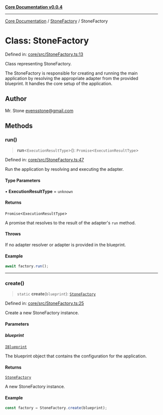 [**Core Documentation v0.0.4**](../../README.md)

***

[Core Documentation](../../modules.md) / [StoneFactory](../README.md) / StoneFactory

# Class: StoneFactory

Defined in: [core/src/StoneFactory.ts:13](https://github.com/stonemjs/core/blob/93efe04ef1a71ad6f49c3b315da54d45ace50f23/src/StoneFactory.ts#L13)

Class representing StoneFactory.

The StoneFactory is responsible for creating and running the main application by resolving
the appropriate adapter from the provided blueprint. It handles the core setup of the application.

## Author

Mr. Stone <evensstone@gmail.com>

## Methods

### run()

> **run**\<`ExecutionResultType`\>(): `Promise`\<`ExecutionResultType`\>

Defined in: [core/src/StoneFactory.ts:47](https://github.com/stonemjs/core/blob/93efe04ef1a71ad6f49c3b315da54d45ace50f23/src/StoneFactory.ts#L47)

Run the application by resolving and executing the adapter.

#### Type Parameters

• **ExecutionResultType** = `unknown`

#### Returns

`Promise`\<`ExecutionResultType`\>

A promise that resolves to the result of the adapter's `run` method.

#### Throws

If no adapter resolver or adapter is provided in the blueprint.

#### Example

```typescript
await factory.run();
```

***

### create()

> `static` **create**(`blueprint`): [`StoneFactory`](StoneFactory.md)

Defined in: [core/src/StoneFactory.ts:25](https://github.com/stonemjs/core/blob/93efe04ef1a71ad6f49c3b315da54d45ace50f23/src/StoneFactory.ts#L25)

Create a new StoneFactory instance.

#### Parameters

##### blueprint

[`IBlueprint`](../../declarations/type-aliases/IBlueprint.md)

The blueprint object that contains the configuration for the application.

#### Returns

[`StoneFactory`](StoneFactory.md)

A new StoneFactory instance.

#### Example

```typescript
const factory = StoneFactory.create(blueprint);
```
